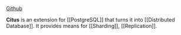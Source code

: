 [Github](https://github.com/citusdata/citus)

**Citus** is an extension for [[PostgreSQL]] that turns it into [[Distributed Database]]. It provides means for [[Sharding]], [[Replication]].
